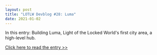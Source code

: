 ```yaml
---
layout: post
title: "LOTLW Devblog #28: Luma"
date: 2021-01-02
---
```


In this entry: Building Luma, Light of the Locked World's first city area, a high-level hub.

[Click here to read the entry >>](https://steamcommunity.com/games/1097560/announcements/detail/2903097925393555309)
